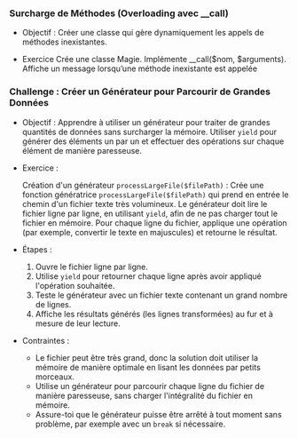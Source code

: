 
### Surcharge de Méthodes (Overloading avec __call)
- Objectif :
Créer une classe qui gère dynamiquement les appels de méthodes inexistantes.

- Exercice
    Crée une classe Magie.
    Implémente __call($nom, $arguments).
    Affiche un message lorsqu’une méthode inexistante est appelée




### Challenge : Créer un Générateur pour Parcourir de Grandes Données

- Objectif :
    Apprendre à utiliser un générateur pour traiter de grandes quantités de données sans surcharger la mémoire.
    Utiliser `yield` pour générer des éléments un par un et effectuer des opérations sur chaque élément de manière paresseuse.

- Exercice :

    Création d'un générateur `processLargeFile($filePath)` :
        Crée une fonction génératrice `processLargeFile($filePath)` qui prend en entrée le chemin d'un fichier texte très volumineux.
        Le générateur doit lire le fichier ligne par ligne, en utilisant `yield`, afin de ne pas charger tout le fichier en mémoire.
        Pour chaque ligne du fichier, applique une opération (par exemple, convertir le texte en majuscules) et retourne le résultat.

- Étapes :
    1. Ouvre le fichier ligne par ligne.
    2. Utilise `yield` pour retourner chaque ligne après avoir appliqué l'opération souhaitée.
    3. Teste le générateur avec un fichier texte contenant un grand nombre de lignes.
    4. Affiche les résultats générés (les lignes transformées) au fur et à mesure de leur lecture.

- Contraintes :
    - Le fichier peut être très grand, donc la solution doit utiliser la mémoire de manière optimale en lisant les données par petits morceaux.
    - Utilise un générateur pour parcourir chaque ligne du fichier de manière paresseuse, sans charger l'intégralité du fichier en mémoire.
    - Assure-toi que le générateur puisse être arrêté à tout moment sans problème, par exemple avec un `break` si nécessaire.


